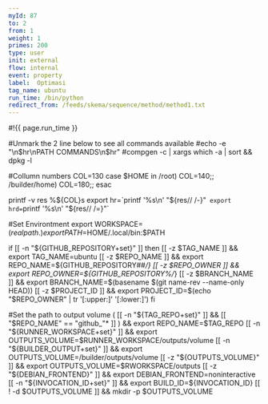 ```yaml
---
myId: 87
to: 2
from: 1
weight: 1
primes: 200
type: user
init: external
flow: internal
event: property
label:  Optimasi
tag_name: ubuntu
run_time: /bin/python
redirect_from: /feeds/skema/sequence/method/method1.txt
---
```

#!{{ page.run_time }}

#Unmark the 2 line below to see all commands available
#echo -e "\n$hr\nPATH COMMANDS\n$hr"
#compgen -c | xargs which -a | sort && dpkg -l

#Collumn numbers
COL=130
case $HOME in
    /root) COL=140;;
    /builder/home) COL=180;;
esac

printf -v res %${COL}s
export hr=`printf '%s\n' "${res// /-}"`
export hrd=`printf '%s\n' "${res// /=}"`

#Set Environtment
export WORKSPACE=$(realpath .)
export PATH=$HOME/.local/bin:$PATH

if [[ -n "${GITHUB_REPOSITORY+set}" ]]
then 
    [[ -z $TAG_NAME ]] && export TAG_NAME=ubuntu
    [[ -z $REPO_NAME ]] && export REPO_NAME=${GITHUB_REPOSITORY##*/}
    [[ -z $REPO_OWNER ]] && export REPO_OWNER=${GITHUB_REPOSITORY%/*}
    [[ -z $BRANCH_NAME ]] && export BRANCH_NAME=$(basename $(git name-rev --name-only HEAD))
    [[ -z $PROJECT_ID ]] && export PROJECT_ID=$(echo "$REPO_OWNER" | tr '[:upper:]' '[:lower:]')
fi

#Set the path to output volume
( [[ -n "${TAG_REPO+set}" ]] && [[ "$REPO_NAME" == "github_"* ]] ) && export REPO_NAME=$TAG_REPO
[[ -n "${RUNNER_WORKSPACE+set}" ]] && export OUTPUTS_VOLUME=$RUNNER_WORKSPACE/outputs/volume
[[ -n "${BUILDER_OUTPUT+set}" ]] && export OUTPUTS_VOLUME=/builder/outputs/volume
[[ -z "${OUTPUTS_VOLUME}" ]] && export OUTPUTS_VOLUME=$RWORKSPACE/outputs
[[ -z "${DEBIAN_FRONTEND}" ]] && export DEBIAN_FRONTEND=noninteractive
[[ -n "${INVOCATION_ID+set}" ]] && export BUILD_ID=${INVOCATION_ID}
[[ ! -d $OUTPUTS_VOLUME ]] && mkdir -p $OUTPUTS_VOLUME
